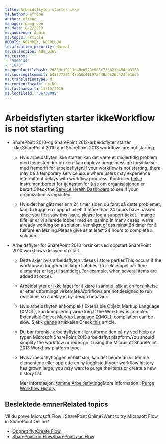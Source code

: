 ```yaml
---
title: Arbeidsflyten starter ikke
ms.author: efrene
author: efrene
manager: pamgreen
ms.date: 8/2/2019
ms.audience: Admin
ms.topic: article
ROBOTS: NOINDEX, NOFOLLOW
localization_priority: Normal
ms.collection: Adm_O365
ms.custom:
- "9000144"
- "1670"
ms.openlocfilehash: 2d85dcf9111d48cb529c583c733823b404eb3188
ms.sourcegitcommit: b43f77221f47b50c41197a448a9c26c423ce1ad5
ms.translationtype: MT
ms.contentlocale: nb-NO
ms.lasthandoff: 11/15/2019
ms.locfileid: "36738098"
---
```

# <a name="workflow-is-not-starting"></a><span data-ttu-id="1c11b-102">Arbeidsflyten starter ikke</span><span class="sxs-lookup"><span data-stu-id="1c11b-102">Workflow is not starting</span></span>

- <span data-ttu-id="1c11b-103">SharePoint 2010-og SharePoint 2013-arbeidsflyter starter ikke.</span><span class="sxs-lookup"><span data-stu-id="1c11b-103">SharePoint 2010 and SharePoint 2013 workflows are not starting.</span></span>

    - <span data-ttu-id="1c11b-104">Hvis arbeidsflyten ikke starter, kan det være et midlertidig problem med tjenesten der brukere kan oppleve uregelmessige forsinkelser med fremdrift for arbeidsflyten.</span><span class="sxs-lookup"><span data-stu-id="1c11b-104">If your workflow is not starting, there may be a temporary service issue where users may experience intermittent delays with workflow progress.</span></span> <span data-ttu-id="1c11b-105">Kontroller [helse instrumentbordet for tjenesten](https:/admin.microsoft.com/AdminPortal/Home#/servicehealth) for å se om organisasjonen er berørt.</span><span class="sxs-lookup"><span data-stu-id="1c11b-105">Check the [Service Health Dashboard](https:/admin.microsoft.com/AdminPortal/Home#/servicehealth) to see if your organization is impacted.</span></span>

    - <span data-ttu-id="1c11b-106">Hvis det har gått mer enn 24 timer siden du først så dette problemet, kan du logge en support billett.</span><span class="sxs-lookup"><span data-stu-id="1c11b-106">If more than 24 hours have passed since you first saw this issue, please log a support ticket.</span></span> <span data-ttu-id="1c11b-107">I mange tilfeller er vi allerede jobber med en løsning.</span><span class="sxs-lookup"><span data-stu-id="1c11b-107">In many cases, we're already working on a solution.</span></span> <span data-ttu-id="1c11b-108">Vennligst gi oss minst 24 timer for å fullføre en løsning.</span><span class="sxs-lookup"><span data-stu-id="1c11b-108">Please give us at least 24 hours to complete a solution.</span></span>

- <span data-ttu-id="1c11b-109">Arbeidsflyter for SharePoint 2010 forsinket ved oppstart.</span><span class="sxs-lookup"><span data-stu-id="1c11b-109">SharePoint 2010 workflows delayed on start.</span></span>

    - <span data-ttu-id="1c11b-110">Dette skjer hvis arbeidsflyten utløses i store partier.</span><span class="sxs-lookup"><span data-stu-id="1c11b-110">This occurs if the workflow is triggered in large batches.</span></span> <span data-ttu-id="1c11b-111">(for eksempel når flere elementer er lagt til samtidig).</span><span class="sxs-lookup"><span data-stu-id="1c11b-111">(for example, when several items are added at once).</span></span>

    - <span data-ttu-id="1c11b-112">Arbeidsflyter er ikke laget for å kjøre i sanntid, slik at en forsinkelse er etter utformings virkemåte.</span><span class="sxs-lookup"><span data-stu-id="1c11b-112">Workflows are not designed to run real-time, so a delay is by-design behavior.</span></span>

   -  <span data-ttu-id="1c11b-113">Hvis arbeidsflyten er kompleks Extensible Object Markup Language (XMOL), kan kompilering være treg.</span><span class="sxs-lookup"><span data-stu-id="1c11b-113">If the Workflow is complex Extensible Object Markup Language (XMOL), compilation can be slow.</span></span> <span data-ttu-id="1c11b-114">Sjekk [denne](https://support.microsoft.com//kb/3043697) artikkelen.</span><span class="sxs-lookup"><span data-stu-id="1c11b-114">Check [this](https://support.microsoft.com//kb/3043697) article.</span></span>

    - <span data-ttu-id="1c11b-115">Du bør forenkle arbeidsflyten eller utforme den på ny ved hjelp av typen Microsoft SharePoint 2013 arbeidsflyt plattform.</span><span class="sxs-lookup"><span data-stu-id="1c11b-115">You should simplify the workflow or redesign it using the Microsoft SharePoint 2013 Workflow platform type.</span></span>

    - <span data-ttu-id="1c11b-116">Hvis arbeidsflytloggen er blitt stor, kan det hende du vil tømme elementene eller opprette en ny loggliste.</span><span class="sxs-lookup"><span data-stu-id="1c11b-116">If your workflow history has grown large, you may want to purge the items or create a new history list.</span></span>

        <span data-ttu-id="1c11b-117">Mer informasjon: [tømme Arbeidsflytlogg](https://blogs.technet.microsoft.com/marj/2015/08/07/sharepoint-2010-workflows-best-practice-purge-workflow-history-list-items/)</span><span class="sxs-lookup"><span data-stu-id="1c11b-117">More Information : [Purge Workflow History](https://blogs.technet.microsoft.com/marj/2015/08/07/sharepoint-2010-workflows-best-practice-purge-workflow-history-list-items/)</span></span>


## <a name="related-topics"></a><span data-ttu-id="1c11b-118">Beslektede emner</span><span class="sxs-lookup"><span data-stu-id="1c11b-118">Related topics</span></span>
<span data-ttu-id="1c11b-119">Vil du prøve Microsoft Flow i SharePoint Online?</span><span class="sxs-lookup"><span data-stu-id="1c11b-119">Want to try Microsoft Flow in SharePoint Online?</span></span>
- [<span data-ttu-id="1c11b-120">Opprett flyt</span><span class="sxs-lookup"><span data-stu-id="1c11b-120">Create Flow</span></span>](https://support.office.com/article/Create-a-flow-for-a-list-or-library-in-SharePoint-Online-or-OneDrive-for-Business-a9c3e03b-0654-46af-a254-20252e580d01) 
- [<span data-ttu-id="1c11b-121">SharePoint og Flow</span><span class="sxs-lookup"><span data-stu-id="1c11b-121">SharePoint and Flow</span></span>](https://flow.microsoft.com/blog/sharepoint-and-flow/) 



